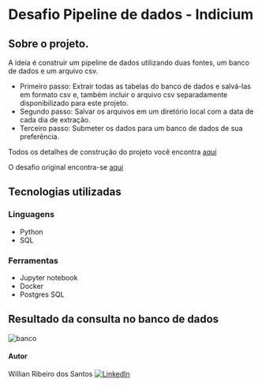 # Desafio Pipeline de dados - Indicium

## Sobre o projeto.

A ideia é construir um pipeline de dados utilizando duas fontes, um banco de dados e um arquivo csv. 
* Primeiro passo: Extrair todas as tabelas do banco de dados e salvá-las em formato csv e, também incluir o arquivo csv separadamente disponibilizado para este projeto. 
* Segundo passo: Salvar os arquivos em um diretório local com a data de cada dia de extração.
* Terceiro passo: Submeter os dados para um banco de dados de sua preferência.

Todos os detalhes de construção do projeto você encontra [aqui](https://github.com/will-rds/desafio_pipeline_indicium/blob/main/descrevendo_os_passos.ipynb)

O desafio original encontra-se [aqui](https://github.com/techindicium/code-challenge/tree/main)

## Tecnologias utilizadas

### Linguagens
* Python
* SQL

### Ferramentas
* Jupyter notebook
* Docker
* Postgres SQL

## Resultado da consulta no banco de dados
![banco](https://github.com/will-rds/desafio_pipeline_indicium/blob/main/consulta_banco.PNG)

#### Autor
Willian Ribeiro dos Santos
[![LinkedIn](https://img.shields.io/badge/LinkedIn-%230077B5.svg?logo=linkedin&logoColor=white)](https://www.linkedin.com/in/willian-ribeiro-7b02b7141/) 
